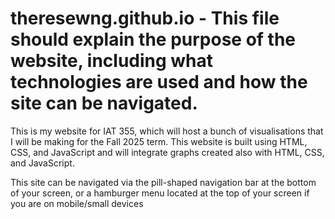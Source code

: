 # theresewng.github.io - This file should explain the purpose of the website, including what technologies are used and how the site can be navigated.

This is my website for IAT 355, which will host a bunch of visualisations that I will be making for the Fall 2025 term. This website is built using HTML, CSS, and JavaScript and will integrate graphs created also with HTML, CSS, and JavaScript. 

This site can be navigated via the pill-shaped navigation bar at the bottom of your screen, or a hamburger menu located at the top of your screen if you are on mobile/small devices

